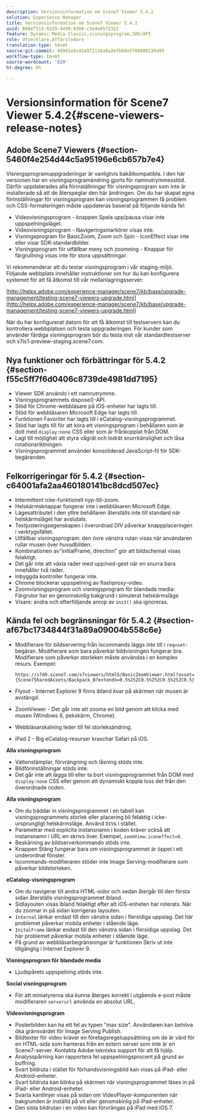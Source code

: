 ```yaml
---
description: Versionsinformation om Scene7 Viewer 5.4.2
solution: Experience Manager
title: Versionsinformation om Scene7 Viewer 5.4.2
uuid: 668ef513-6329-4499-9308-c3e4e6573352
feature: Dynamic Media Classic,visningsprogram,SDK/API
role: Utvecklare,Affärsledare
translation-type: tm+mt
source-git-commit: 469d1a5c43a972116a8a2efb0de5708800130a99
workflow-type: tm+mt
source-wordcount: '829'
ht-degree: 0%

---
```



# Versionsinformation för Scene7 Viewer 5.4.2{#scene-viewers-release-notes}

## Adobe Scene7 Viewers {#section-5460f4e254d44c5a95196e6cb657b7e4}

Visningsprogramuppgraderingar är vanligtvis bakåtkompatibla. I den här versionen har en visningsprogramändring gjorts för namnutrymmesstöd. Därför uppdaterades alla förinställningar för visningsprogram som inte är installerade så att de återspeglar den här ändringen. Om du har skapat egna förinställningar för visningsprogram kan visningsprogrammen få problem och CSS-formateringen måste uppdateras baserat på följande kända fel:

* Videovisningsprogram - knappen Spela upp/pausa visar inte uppspelningsläget.
* Videovisningsprogram - Navigeringsmarkörer visas inte.
* Visningsprogram för BasicZoom, Zoom och Spin - IconEffect visar inte eller visar SDK-standardbilder.
* Visningsprogram för utfällbar meny och zoomning - Knappar för färgrullning visas inte för stora uppsättningar.

Vi rekommenderar att du testar visningsprogram i vår staging-miljö. Följande webbplats innehåller instruktioner om hur du kan konfigurera systemet för att få åtkomst till vår mellanlagringsserver:

[http://helpx.adobe.com/experience-manager/scene7/kb/base/upgrade-management/testing-scene7-viewers-upgrade.html](http://helpx.adobe.com/experience-manager/scene7/kb/base/upgrade-management/testing-scene7-viewers-upgrade.html)

När du har konfigurerat datorn för att få åtkomst till testservern kan du kontrollera webbplatsen och testa uppgraderingen. För kunder som använder färdiga visningsprogram bör du testa mot vår standardtestserver och s7is1-preview-staging.scene7.com.

## Nya funktioner och förbättringar för 5.4.2 {#section-f55c5ff7f6d0406c8739de4981dd7195}

* Viewer SDK används i ett namnutrymme.
* Visningsprogrammets dispose()-API.
* Stöd för Chrome-webbläsare på iOS-enheter har lagts till.
* Stöd för webbläsaren Microsoft Edge har lagts till.
* Funktionen Favoriter har lagts till i eCatalog-visningsprogrammet.
* Stöd har lagts till för att köra ett visningsprogram i behållaren som är dolt med `display:none` CSS eller som är frånkopplat från DOM.
* Lagt till möjlighet att styra vågrät och lodrät snurrkänslighet och låsa rotationsriktningen.
* Visningsprogrammet använder konsoliderad JavaScript-fil för SDK-begäranden.

## Felkorrigeringar för 5.4.2 {#section-c64001afa2aa460180141bc8dcd507ec}

* Intermittent icke-funktionell nyp-till-zoom.
* Helskärmsknappar fungerar inte i webbläsaren Microsoft Edge.
* Lägesattributet i den yttre behållaren återställs inte till standard när helskärmsläget har avslutats.
* Textjusteringsegenskapen i överordnad DIV påverkar knappplaceringen i verktygsfältet.
* Utfällbar visningsprogram: den övre vänstra rutan visas när användaren rullar musen över huvudbilden.
* Kombinationen av&quot;initialFrame, direction&quot; gör att bildschemat visas felaktigt.
* Det går inte att växla rader med upp/ned-gest när en snurra bara innehåller två rader.
* Inbyggda kontroller fungerar inte.
* Chrome blockerar uppspelning av flashproxy-video.
* Zoomvisningsprogram och visningsprogram för blandade media: Färgrutor har en genomskinlig bakgrund i simulerat helskärmsläge
* Visare: andra och efterföljande anrop av `init()` ska ignoreras.

## Kända fel och begränsningar för 5.4.2 {#section-af67bc1734844f31a89a09004b558c6e}

* Modifierare för bildservering från iscommands läggs inte till i `req=set`-begäran. Modifierare som bara påverkar bildvisningen fungerar bra. Modifierare som påverkar storleken måste användas i en komplex resurs. Exempel:

   ```
   https://s7d9.scene7.com/s7viewers/html5/BasicZoomViewer.html?asset= {Scene7SharedAssets/Backpack_B?extendn=0.5%252C0.5%252C0.5%252C0.5}
   ```

* Flyout - Internet Explorer 9 finns ibland kvar på skärmen när musen är avstängd.
* ZoomViewer - Det går inte att zooma en bild genom att klicka med musen (Windows 8, pekskärm, Chrome).
* Webbläsarskalning leder till fel storleksändring.
* iPad 2 - Big eCatalog-resurser kraschar Safari på iOS.

**Alla visningsprogram**

* Vattenstämplar, förvrängning och låsning stöds inte.
* Bildförinställningar stöds inte.
* Det går inte att lägga till eller ta bort visningsprogrammet från DOM med `display:none` CSS eller genom att dynamiskt koppla loss det från den överordnade noden.

**Alla visningsprogram**

* Om du bäddar in visningsprogrammet i en tabell kan visningsprogrammets storlek eller placering bli felaktig i icke-ursprungligt helskärmsläge. Använd `DIV`s i stället.
* Parametrar med explicita instansnamn i koden kräver också att instansnamn i URL:en skrivs över. Exempel, `zoomView.iconeffect=0`.
* Beskärning av bildserverkommando stöds inte.
* Knappen Stäng fungerar bara om visningsprogrammet är öppet i ett underordnat fönster.
* Iscommands-modifieraren stöder inte Image Serving-modifierare som påverkar bildstorleken.

**eCatalog-visningsprogram**

* Om du navigerar till andra HTML-sidor och sedan återgår till den första sidan återställs visningsprogrammet ibland.
* Sidlayouten visas ibland felaktigt efter att iOS-enheten har roterats. När du zoomar in på sidan korrigeras layouten.
* `Internal` länkar endast till den vänstra sidan i flersidiga uppslag. Det här problemet påverkar mobila enheter i stående läge.
* `InitalFrame` länkar endast till den vänstra sidan i flersidiga uppslag. Det här problemet påverkar mobila enheter i stående läge.
* På grund av webbläsarbegränsningar är funktionen Skriv ut inte tillgänglig i Internet Explorer 9.

**Visningsprogram för blandade media**

* Ljudspårets uppspelning stöds inte.

**Social visningsprogram**

* För att miniatyrerna ska kunna återges korrekt i utgående e-post måste modifieraren `serverurl` använda en absolut URL.

**Videovisningsprogram**

* Posterbilden kan ha ett fel av typen &quot;max size&quot;. Användaren kan behöva öka gränsvärdet för Image Serving Publish.
* Bildtexter för video kräver en företagsregeluppsättning om de är värd för en HTML-sida som hanteras från en extern server som inte är en Scene7-server. Kontakta Adobe tekniska support för att få hjälp.
* Analysspårning kan rapportera fel uppspelningsprocent på grund av buffring.
* Svart bildruta i stället för förhandsvisningsbild kan visas på iPad- eller Android-enheter.
* Svart bildruta kan blinka på skärmen när visningsprogrammet läses in på iPad- eller Android-enheter.
* Svarta kantlinjer visas på sidan om VideoPlayer-komponenten när bakgrunden är inställd på vit eller genomskinlig på iPad-enheter.
* Den sista bildrutan i en video kan förvrängas på iPad med iOS 7.

